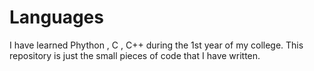 # Languages
I have learned Phython , C  , C++ during the 1st year of my college.
This repository is just the small pieces of code that I have written.
